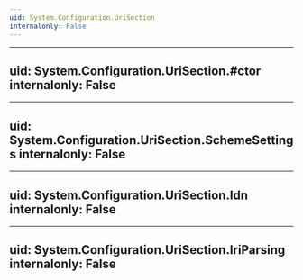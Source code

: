 ```yaml
---
uid: System.Configuration.UriSection
internalonly: False
---
```


---
uid: System.Configuration.UriSection.#ctor
internalonly: False
---

---
uid: System.Configuration.UriSection.SchemeSettings
internalonly: False
---

---
uid: System.Configuration.UriSection.Idn
internalonly: False
---

---
uid: System.Configuration.UriSection.IriParsing
internalonly: False
---
